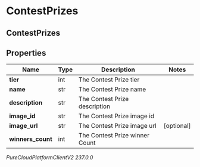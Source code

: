 # ContestPrizes

## ContestPrizes

## Properties

|Name | Type | Description | Notes|
|------------ | ------------- | ------------- | -------------|
| **tier** | int | The Contest Prize tier | |
| **name** | str | The Contest Prize name | |
| **description** | str | The Contest Prize description | |
| **image_id** | str | The Contest Prize image id | |
| **image_url** | str | The Contest Prize image url | [optional] |
| **winners_count** | int | The Contest Prize winner Count | |



_PureCloudPlatformClientV2 237.0.0_
